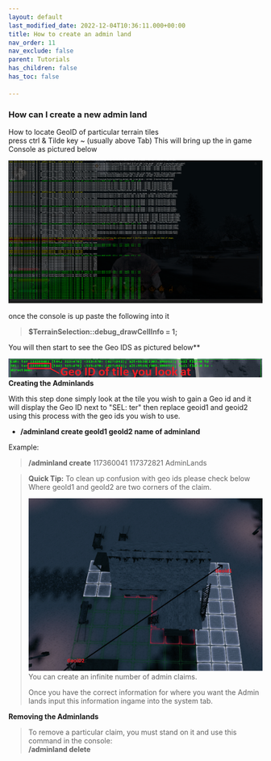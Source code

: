 ```yaml
---
layout: default
last_modified_date: 2022-12-04T10:36:11.000+00:00
title: How to create an admin land
nav_order: 11
nav_exclude: false
parent: Tutorials
has_children: false
has_toc: false

---
```

### How can I create a new admin land

How to locate GeoID of particular terrain tiles  
press ctrl & Tilde key \~ (usually above Tab) This will bring up the in game Console as pictured below

![](/uploads/ingameconsole.png)

once the console is up paste the following into it

> **$TerrainSelection::debug_drawCellInfo = 1;**

You will then start to see the Geo IDS as pictured below**

![](/uploads/geoidinfo.png)  
**Creating the Adminlands**  
  
With this step done simply look at the tile you wish to gain a Geo id and it will display the Geo ID next to "SEL: ter" then replace geoid1 and geoid2 using this process with the geo ids you wish to use.

* **/adminland create geoId1 geoId2 name of adminland**

Example:

> **/adminland create** 117360041 117372821 AdminLands

> **Quick Tip:** To clean up confusion with geo ids please check below  
> Where geoId1 and geoId2 are two corners of the claim.
>
> ![](/uploads/geoidpreference.png)  
> You can create an infinite number of admin claims. 
>
> Once you have the correct information for where you want the Admin lands input this information ingame into the system tab.

**Removing the Adminlands**

> To remove a particular claim, you must stand on it and use this command in the console:  
> **/adminland delete**